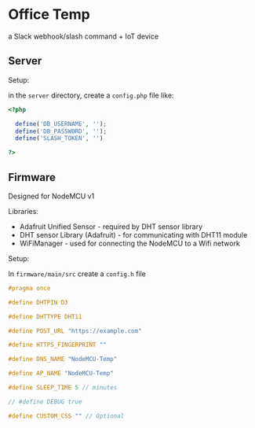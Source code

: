 # Office Temp

a Slack webhook/slash command + IoT device


## Server ##

Setup:

in the `server` directory, create a `config.php` file like:
```php
<?php

  define('DB_USERNAME', '');
  define('DB_PASSWORD', '');
  define('SLASH_TOKEN', '')

?>
```


## Firmware ##

Designed for NodeMCU v1

Libraries:
- Adafruit Unified Sensor - required by DHT sensor library
- DHT sensor Library (Adafruit) - for communicating with DHT11 module
- WiFiManager - used for connecting the NodeMCU to a Wifi network

Setup:

In `firmware/main/src` create a `config.h` file
```h
#pragma once

#define DHTPIN D3

#define DHTTYPE DHT11

#define POST_URL "https://example.com"

#define HTTPS_FINGERPRINT ""

#define DNS_NAME "NodeMCU-Temp"

#define AP_NAME "NodeMCU-Temp"

#define SLEEP_TIME 5 // minutes

// #define DEBUG true

#define CUSTOM_CSS "" // Optional

```

